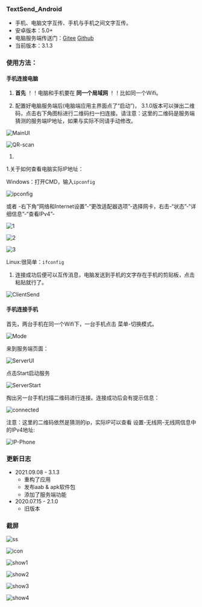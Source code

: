  ### TextSend_Android

 - 手机、电脑文字互传、手机与手机之间文字互传。
 - 安卓版本：5.0+
 - 电脑服务端传送门：[Gitee](https://gitee.com/rmshadows/TextSend_Desktop)   [Github](https://github.com/rmshadows/TextSend_Desktop)
 - 当前版本：3.1.3

 ### 使用方法：

 #### 手机连接电脑

 1. **首先** ！！电脑和手机要在 **同一个局域网** ！！比如同一个Wifi。

 1. 配置好电脑服务端后(电脑端应用主界面点了“启动”)， 3.1.0版本可以弹出二维码，点击右下角图标进行二维码扫一扫连接。请注意：这里的二维码是服务端猜测的服务端IP地址，如果与实际不同请手动修改。

![MainUI](https://images.gitee.com/uploads/images/2021/0908/211045_fe3f87bb_7423713.png "屏幕截图.png")

![QR-scan](https://images.gitee.com/uploads/images/2021/0908/211219_8e71af41_7423713.png "屏幕截图.png")

 1. 

 1.关于如何查看电脑实际IP地址：

 Windows：打开CMD，输入`ipconfig`

 ![ipconfig](https://images.gitee.com/uploads/images/2020/0711/155301_98c7745d_7423713.png "屏幕截图.png")

 或者 -右下角“网络和Internet设置”-“更改适配器选项”-选择网卡，右击-“状态”-“详细信息”-“查看IPv4”-

 ![1](https://images.gitee.com/uploads/images/2020/0711/155531_7fd5d3ef_7423713.png "屏幕截图.png")

 ![2](https://images.gitee.com/uploads/images/2020/0711/155700_10b63197_7423713.png "屏幕截图.png")

 ![3](https://images.gitee.com/uploads/images/2020/0711/160339_2e853f88_7423713.png "屏幕截图.png")

 Linux:很简单：`ifconfig`

 1. 连接成功后便可以互传消息，电脑发送到手机的文字存在手机的剪贴板，点击粘贴就行了。

![ClientSend](https://images.gitee.com/uploads/images/2021/0908/211524_ee48d821_7423713.png "屏幕截图.png")

 #### 手机连接手机

首先，两台手机在同一个Wifi下，一台手机点击 菜单-切换模式。

![Mode](https://images.gitee.com/uploads/images/2021/0908/211656_f0dd7974_7423713.png "屏幕截图.png")

来到服务端页面：

![ServerUI](https://images.gitee.com/uploads/images/2021/0908/211716_b0b58e7d_7423713.png "屏幕截图.png")

点击Start启动服务

![ServerStart](https://images.gitee.com/uploads/images/2021/0908/211746_50d802c4_7423713.png "屏幕截图.png")

掏出另一台手机扫描二维码进行连接。连接成功后会有提示信息：

![connected](https://images.gitee.com/uploads/images/2021/0908/211838_6462f861_7423713.png "屏幕截图.png")

注意：这里的二维码依然是猜测的ip，实际IP可以查看 设置-无线网-无线网信息中的IPv4地址:

![IP-Phone](https://images.gitee.com/uploads/images/2021/0908/212007_c6542afb_7423713.png "屏幕截图.png")

### 更新日志

- 2021.09.08 - 3.1.3
  - 重构了应用
  - 发布aab & apk软件包
  - 添加了服务端功能
- 2020.07.15 - 2.1.0
  - 旧版本

 ### 截屏

 ![ss](https://images.gitee.com/uploads/images/2020/0711/160554_6d64861e_7423713.png "屏幕截图.png")

 ![icon](https://images.gitee.com/uploads/images/2021/0908/212040_06084dbc_7423713.png "屏幕截图.png")

 ![show1](https://images.gitee.com/uploads/images/2021/0908/212101_aa78d419_7423713.png "屏幕截图.png")

 ![show2](https://images.gitee.com/uploads/images/2021/0908/212123_a8f7d202_7423713.png "屏幕截图.png")

 ![show3](https://images.gitee.com/uploads/images/2021/0908/212145_cf27dbb7_7423713.png "屏幕截图.png")

 ![show4](https://images.gitee.com/uploads/images/2021/0908/211746_50d802c4_7423713.png "屏幕截图.png")





